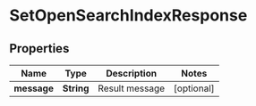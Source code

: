 

# SetOpenSearchIndexResponse


## Properties

| Name | Type | Description | Notes |
|------------ | ------------- | ------------- | -------------|
|**message** | **String** | Result message |  [optional] |



